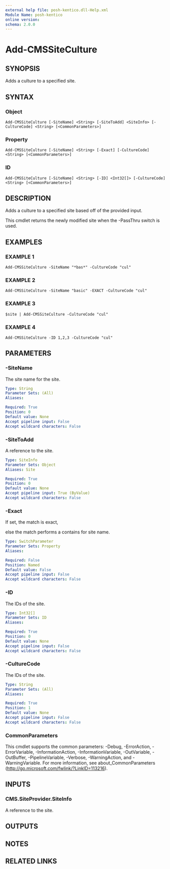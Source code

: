 ```yaml
---
external help file: posh-kentico.dll-Help.xml
Module Name: posh-kentico
online version:
schema: 2.0.0
---
```


# Add-CMSSiteCulture

## SYNOPSIS
Adds a culture to a specified site.

## SYNTAX

### Object
```
Add-CMSSiteCulture [-SiteName] <String> [-SiteToAdd] <SiteInfo> [-CultureCode] <String> [<CommonParameters>]
```

### Property
```
Add-CMSSiteCulture [-SiteName] <String> [-Exact] [-CultureCode] <String> [<CommonParameters>]
```

### ID
```
Add-CMSSiteCulture [-SiteName] <String> [-ID] <Int32[]> [-CultureCode] <String> [<CommonParameters>]
```

## DESCRIPTION
Adds a culture to a specified site based off of the provided input.

This cmdlet returns the newly modified site when the -PassThru switch is used.

## EXAMPLES

### EXAMPLE 1
```
Add-CMSSiteCulture -SiteName "*bas*" -CultureCode "cul"
```

### EXAMPLE 2
```
Add-CMSSiteCulture -SiteName "basic" -EXACT -CultureCode "cul"
```

### EXAMPLE 3
```
$site | Add-CMSSiteCulture -CultureCode "cul"
```

### EXAMPLE 4
```
Add-CMSSiteCulture -ID 1,2,3 -CultureCode "cul"
```

## PARAMETERS

### -SiteName
The site name for the site.

```yaml
Type: String
Parameter Sets: (All)
Aliases:

Required: True
Position: 0
Default value: None
Accept pipeline input: False
Accept wildcard characters: False
```

### -SiteToAdd
A reference to the site.

```yaml
Type: SiteInfo
Parameter Sets: Object
Aliases: Site

Required: True
Position: 0
Default value: None
Accept pipeline input: True (ByValue)
Accept wildcard characters: False
```

### -Exact
If set, the match is exact,

else the match performs a contains for site name.

```yaml
Type: SwitchParameter
Parameter Sets: Property
Aliases:

Required: False
Position: Named
Default value: False
Accept pipeline input: False
Accept wildcard characters: False
```

### -ID
The IDs of the site.

```yaml
Type: Int32[]
Parameter Sets: ID
Aliases:

Required: True
Position: 0
Default value: None
Accept pipeline input: False
Accept wildcard characters: False
```

### -CultureCode
The IDs of the site.

```yaml
Type: String
Parameter Sets: (All)
Aliases:

Required: True
Position: 1
Default value: None
Accept pipeline input: False
Accept wildcard characters: False
```

### CommonParameters
This cmdlet supports the common parameters: -Debug, -ErrorAction, -ErrorVariable, -InformationAction, -InformationVariable, -OutVariable, -OutBuffer, -PipelineVariable, -Verbose, -WarningAction, and -WarningVariable.
For more information, see about_CommonParameters (http://go.microsoft.com/fwlink/?LinkID=113216).

## INPUTS

### CMS.SiteProvider.SiteInfo
A reference to the site.

## OUTPUTS

## NOTES

## RELATED LINKS
